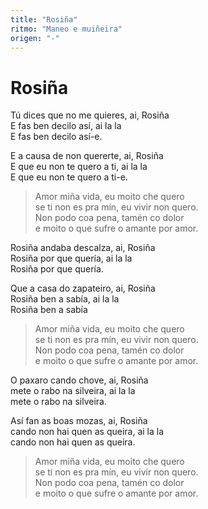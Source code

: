 ```yaml
---
title: "Rosiña"
ritmo: "Maneo e muiñeira"
origen: "-"
---
```


# Rosiña

Tú dices que no me quieres, ai, Rosiña<br>
E fas ben decilo así, ai la la<br>
E fas ben decilo así-e.

E a causa de non quererte, ai, Rosiña<br>
E que eu non te quero a ti, ai la la<br>
E que eu non te quero a ti-e.<br>

> Amor miña vida, eu moito che quero<br>
se ti non es pra mín, eu vivir non quero.<br>
Non podo coa pena, tamén co dolor<br>
e moito o que sufre o amante por amor.


Rosiña andaba descalza, ai, Rosiña<br>
Rosiña por que quería, ai la la<br>
Rosiña por que quería.

Que a casa do zapateiro, ai, Rosiña<br>
Rosiña ben a sabía, ai la la<br>
Rosiña ben a sabía

> Amor miña vida, eu moito che quero<br>
se ti non es pra mín, eu vivir non quero.<br>
Non podo coa pena, tamén co dolor<br>
e moito o que sufre o amante por amor.

O paxaro cando chove, ai, Rosiña<br>
mete o rabo na silveira, ai la la<br>
mete o rabo na silveira.


Así fan as boas mozas, ai, Rosiña<br>
cando non hai quen as queira, ai la la<br>
cando non hai quen as queira.

> Amor miña vida, eu moito che quero<br>
se ti non es pra mín, eu vivir non quero.<br>
Non podo coa pena, tamén co dolor<br>
e moito o que sufre o amante por amor.